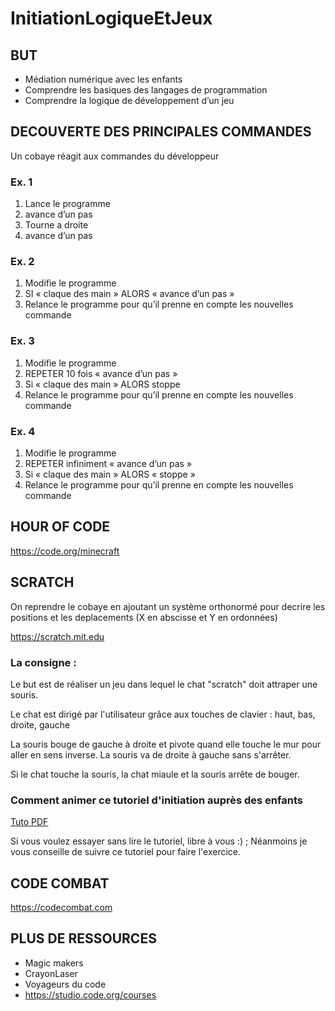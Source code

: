 # InitiationLogiqueEtJeux

## BUT

* Médiation numérique avec les enfants
* Comprendre les basiques des langages de programmation
* Comprendre la logique de développement d’un jeu


## DECOUVERTE DES PRINCIPALES COMMANDES

Un cobaye réagit aux commandes du développeur

### Ex. 1

1. Lance le programme
2. avance d’un pas
3. Tourne a droite
4. avance d’un pas

### Ex. 2

1. Modifie le programme
2. SI « claque des main » ALORS « avance d’un pas »
3. Relance le programme pour qu’il prenne en compte les nouvelles commande

### Ex. 3

1. Modifie le programme
2. REPETER 10 fois « avance d’un pas »
3. Si « claque des main » ALORS stoppe
4. Relance le programme pour qu’il prenne en compte les nouvelles commande

### Ex. 4

1. Modifie le programme
2. REPETER infiniment « avance d’un pas » 
3. Si « claque des main » ALORS « stoppe »
4. Relance le programme pour qu’il prenne en compte les nouvelles commande

## HOUR OF CODE

https://code.org/minecraft

## SCRATCH

On reprendre le cobaye en ajoutant un système orthonormé pour decrire les positions et les deplacements (X en abscisse et Y en ordonnées)

https://scratch.mit.edu

### La consigne : 

Le but est de réaliser un jeu dans lequel le chat "scratch" doit attraper une souris.

Le chat est dirigé par l'utilisateur grâce aux touches de clavier : haut, bas, droite, gauche

La souris bouge de gauche à droite et pivote quand elle touche le mur pour aller en sens inverse. La souris va de droite à gauche sans s'arrêter.

Si le chat touche la souris, la chat miaule et la souris arrête de bouger.

### Comment animer ce tutoriel d'initiation auprès des enfants

[Tuto PDF](./initiation-programmation-coder-scratch.pdf)

Si vous voulez essayer sans lire le tutoriel, libre à vous :) ; Néanmoins je vous conseille de suivre ce tutoriel pour faire l'exercice.

## CODE COMBAT

https://codecombat.com

## PLUS DE RESSOURCES

* Magic makers
* CrayonLaser
* Voyageurs du code
* https://studio.code.org/courses
